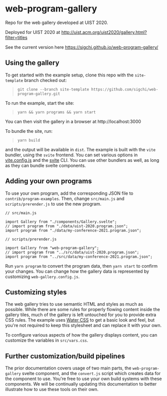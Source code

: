 # web-program-gallery

Repo for the web gallery developed at UIST 2020.

Deployed for UIST 2020 at
http://uist.acm.org/uist2020/gallery.html?filter=titles

See the current version here
https://sigchi.github.io/web-program-gallery/

## Using the gallery

To get started with the example setup, clone this repo with the `site-template`
branch checked out:

> `git clone --branch site-template https://github.com/sigchi/web-program-gallery.git`

To run the example, start the site:

> `yarn && yarn programs && yarn start`

You can then visit the gallery in a browser at http://localhost:3000

To bundle the site, run:

> `yarn build`

and the output will be available in `dist`. The example is built with the `vite`
bundler, using the `svite` frontend. You can set various options in
[vite.config.js](https://vitejs.dev/config/) and the
[svite](https://github.com/dominikg/svite) CLI. You can use other bundlers as
well, as long as they can bundle svelte components.

## Adding your own programs

To use your own program, add the corresponding JSON file to
`contrib/program-examples`. Then, change `src/main.js` and
`scripts/prerender.js` to use the new program.

```
// src/main.js

import Gallery from "./components/Gallery.svelte";
// import program from "./data/uist-2020.program.json";
import program from "./data/my-conference-2021.program.json";
```

```
// scripts/prerender.js

import Gallery from "web-program-gallery";
// import program from "../src/data/uist-2020.program.json";
import program from "../src/data/my-conference-2021.program.json";
```

Run `yarn program` to convert the program data, then `yarn start` to confirm
your changes. You can change how the gallery data is represented by customizing
`web-gallery.config.js`.

## Customizing styles

The web gallery tries to use semantic HTML and styles as much as possible. While
there are some rules for properly flowing content inside the gallery tiles, much
of the gallery is left untouched for you to provide extra CSS rules. The example
uses [Water CSS](https://watercss.kognise.dev/) to get a basic look and feel,
but you're not required to keep this stylesheet and can replace it with your own.

To configure various aspects of how the gallery displays content, you can
customize the variables in `src/vars.css`.

## Further customization/build pipelines

The prior documentation covers usage of two main parts, the
`web-program-gallery` svelte component, and the `convert.js` script which
creates data for the component to use. You're free to use your own build systems
with these components. We will be continually updating this documentation to
better illustrate how to use these tools on their own.

